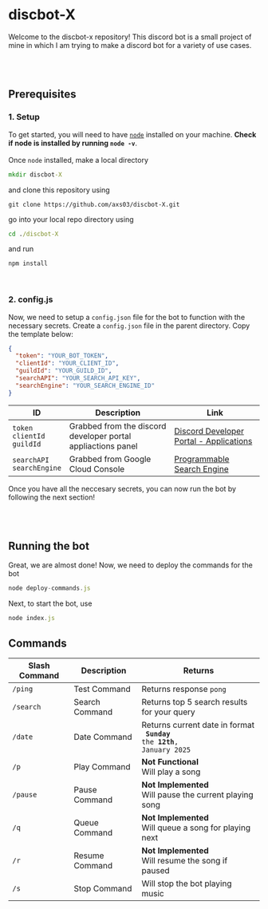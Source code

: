 # discbot-X
Welcome to the discbot-x repository! This discord bot is a small project of mine in which I am trying to make a discord bot for a variety of use cases.

<br><br>

## Prerequisites 

### 1. Setup
To get started, you will need to have <code><a href='https://nodejs.org/en/download'>node</a></code> installed on your machine.
**Check if node is installed by running <code>node -v</code>**. <br><br>
Once <code>node</code> installed, make a local directory 
``` bat
mkdir discbot-X
```
and clone this repository using
``` gitignore
git clone https://github.com/axs03/discbot-X.git
```
go into your local repo directory using
``` bat
cd ./discbot-X
```
and run
``` bat
npm install
```
<br>

### 2. config.js
Now, we need to setup a <code>config.json</code> file for the bot to function with the necessary secrets. Create a <code>config.json</code> file in the parent directory. Copy the template below:
``` json
{
  "token": "YOUR_BOT_TOKEN",
  "clientId": "YOUR_CLIENT_ID",
  "guildId": "YOUR_GUILD_ID",
  "searchAPI": "YOUR_SEARCH_API_KEY",
  "searchEngine": "YOUR_SEARCH_ENGINE_ID"
}
```

| ID | Description       | Link                                                                 |
|---------|--------------|----------------------------------------------------------------------|
| <code>token</code><br><code>clientId</code><br><code>guildId</code> | Grabbed from the discord developer portal appliactions panel | <a href='https://discord.com/developers/applications'>Discord Developer Portal - Applications</a>|
| <code>searchAPI</code><br><code>searchEngine</code> | Grabbed from Google Cloud Console | <a href='https://developers.google.com/custom-search/v1/introduction'>Programmable Search Engine</a> |

Once you have all the neccesary secrets, you can now run the bot by following the next section!

<br><br>

## Running the bot
Great, we are almost done! Now, we need to deploy the commands for the bot
``` javascript
node deploy-commands.js
```

Next, to start the bot, use
``` javascript
node index.js
```

## Commands
| Slash Command | Description | Returns |
|---------------|-------------|---------|
| <code>/ping</code> | Test Command | Returns response <code>pong</code> |
| <code>/search</code> | Search Command | Returns top 5 search results for your query |
| <code>/date</code> | Date Command | Returns current date in format <br> <code> **Sunday** the **12th**, <br>January 2025</code> |
| <code>/p</code> | Play Command | **Not Functional** <br> Will play a song |
| <code>/pause</code> | Pause Command | **Not Implemented** <br> Will pause the current playing song |
| <code>/q</code> | Queue Command | **Not Implemented** <br> Will queue a song for playing next | 
| <code>/r</code> | Resume Command | **Not Implemented** <br> Will resume the song if paused |
| <code>/s</code> | Stop Command | Will stop the bot playing music |
